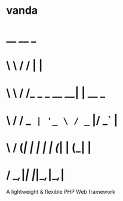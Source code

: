 # vanda
# __      __             _ 
# \ \    / /            | |
#  \ \  / /_ _ _ __   __| | __ _ 
#   \ \/ / _` | '_ \ / _` |/ _` |
#    \  / (_| | | | | (_| | (_| |
#     \/ \__,_|_| |_|\__,_|\__,_|

A lightweight &amp; flexible PHP Web framework
